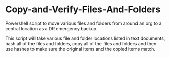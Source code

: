 # Copy-and-Verify-Files-And-Folders
Powershell script to move various files and folders from around an org to a central location as a DR emergency backup


This script will take various file and folder locations listed in text documents, hash all of the files and folders, copy all of the files and folders and then use hashes to make sure the original items and the copied items match.
